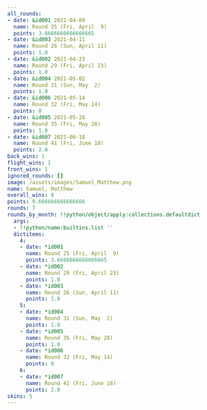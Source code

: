 ```yaml
---
all_rounds:
- date: &id001 2021-04-09
  name: Round 25 (Fri, April  9)
  points: 3.6666666666666665
- date: &id003 2021-04-11
  name: Round 26 (Sun, April 11)
  points: 1.0
- date: &id002 2021-04-23
  name: Round 29 (Fri, April 23)
  points: 1.0
- date: &id004 2021-05-02
  name: Round 31 (Sun, May  2)
  points: 1.0
- date: &id006 2021-05-14
  name: Round 32 (Fri, May 14)
  points: 0
- date: &id005 2021-05-28
  name: Round 35 (Fri, May 28)
  points: 1.0
- date: &id007 2021-06-18
  name: Round 41 (Fri, June 18)
  points: 2.0
back_wins: 1
flight_wins: 1
front_wins: 1
ignored_rounds: []
image: /assets/images/Samuel_Matthew.png
name: Samuel, Matthew
overall_wins: 0
points: 9.666666666666666
rounds: 7
rounds_by_month: !!python/object/apply:collections.defaultdict
  args:
  - !!python/name:builtins.list ''
  dictitems:
    4:
    - date: *id001
      name: Round 25 (Fri, April  9)
      points: 3.6666666666666665
    - date: *id002
      name: Round 29 (Fri, April 23)
      points: 1.0
    - date: *id003
      name: Round 26 (Sun, April 11)
      points: 1.0
    5:
    - date: *id004
      name: Round 31 (Sun, May  2)
      points: 1.0
    - date: *id005
      name: Round 35 (Fri, May 28)
      points: 1.0
    - date: *id006
      name: Round 32 (Fri, May 14)
      points: 0
    6:
    - date: *id007
      name: Round 41 (Fri, June 18)
      points: 2.0
skins: 5
---
```

